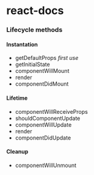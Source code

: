 # react-docs

### Lifecycle methods

#### Instantation

- getDefaultProps *first use*
- getInitialState
- componentWillMount
- render
- componentDidMount

#### Lifetime

- componentWillReceiveProps
- shouldComponentUpdate
- componentWillUpdate
- render
- componentDidUpdate

#### Cleanup

- componentWillUnmount
